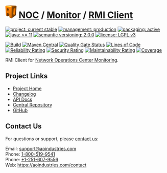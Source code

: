 # [<img src="ao-logo.png" alt="AO Logo" width="35" height="40">](https://github.com/ao-apps) [NOC](https://github.com/ao-apps/noc) / [Monitor](https://github.com/ao-apps/noc-monitor) / [RMI Client](https://github.com/ao-apps/noc-monitor-rmi-client)

[![project: current stable](https://aoindustries.com/ao-badges/project-current-stable.svg)](https://aoindustries.com/life-cycle#project-current-stable)
[![management: production](https://aoindustries.com/ao-badges/management-production.svg)](https://aoindustries.com/life-cycle#management-production)
[![packaging: active](https://aoindustries.com/ao-badges/packaging-active.svg)](https://aoindustries.com/life-cycle#packaging-active)  
[![java: &gt;= 11](https://aoindustries.com/ao-badges/java-11.svg)](https://docs.oracle.com/en/java/javase/11/)
[![semantic versioning: 2.0.0](https://aoindustries.com/ao-badges/semver-2.0.0.svg)](https://semver.org/spec/v2.0.0.html)
[![license: LGPL v3](https://aoindustries.com/ao-badges/license-lgpl-3.0.svg)](https://www.gnu.org/licenses/lgpl-3.0)

[![Build](https://github.com/ao-apps/noc-monitor-rmi-client/workflows/Build/badge.svg?branch=master)](https://github.com/ao-apps/noc-monitor-rmi-client/actions?query=workflow%3ABuild)
[![Maven Central](https://maven-badges.herokuapp.com/maven-central/com.aoindustries/noc-monitor-rmi-client/badge.svg)](https://maven-badges.herokuapp.com/maven-central/com.aoindustries/noc-monitor-rmi-client)
[![Quality Gate Status](https://sonarcloud.io/api/project_badges/measure?branch=master&project=com.aoapps.platform%3Anoc-monitor-rmi-client&metric=alert_status)](https://sonarcloud.io/dashboard?branch=master&id=com.aoapps.platform%3Anoc-monitor-rmi-client)
[![Lines of Code](https://sonarcloud.io/api/project_badges/measure?branch=master&project=com.aoapps.platform%3Anoc-monitor-rmi-client&metric=ncloc)](https://sonarcloud.io/component_measures?branch=master&id=com.aoapps.platform%3Anoc-monitor-rmi-client&metric=ncloc)  
[![Reliability Rating](https://sonarcloud.io/api/project_badges/measure?branch=master&project=com.aoapps.platform%3Anoc-monitor-rmi-client&metric=reliability_rating)](https://sonarcloud.io/component_measures?branch=master&id=com.aoapps.platform%3Anoc-monitor-rmi-client&metric=Reliability)
[![Security Rating](https://sonarcloud.io/api/project_badges/measure?branch=master&project=com.aoapps.platform%3Anoc-monitor-rmi-client&metric=security_rating)](https://sonarcloud.io/component_measures?branch=master&id=com.aoapps.platform%3Anoc-monitor-rmi-client&metric=Security)
[![Maintainability Rating](https://sonarcloud.io/api/project_badges/measure?branch=master&project=com.aoapps.platform%3Anoc-monitor-rmi-client&metric=sqale_rating)](https://sonarcloud.io/component_measures?branch=master&id=com.aoapps.platform%3Anoc-monitor-rmi-client&metric=Maintainability)
[![Coverage](https://sonarcloud.io/api/project_badges/measure?branch=master&project=com.aoapps.platform%3Anoc-monitor-rmi-client&metric=coverage)](https://sonarcloud.io/component_measures?branch=master&id=com.aoapps.platform%3Anoc-monitor-rmi-client&metric=Coverage)

RMI Client for [Network Operations Center Monitoring](https://github.com/ao-apps/noc-monitor).

## Project Links
* [Project Home](https://aoindustries.com/noc/monitor/rmi-client/)
* [Changelog](https://aoindustries.com/noc/monitor/rmi-client/changelog)
* [API Docs](https://aoindustries.com/noc/monitor/rmi-client/apidocs/)
* [Central Repository](https://central.sonatype.com/artifact/com.aoindustries/noc-monitor-rmi-client)
* [GitHub](https://github.com/ao-apps/noc-monitor-rmi-client)

## Contact Us
For questions or support, please [contact us](https://aoindustries.com/contact):

Email: [support@aoindustries.com](mailto:support@aoindustries.com)  
Phone: [1-800-519-9541](tel:1-800-519-9541)  
Phone: [+1-251-607-9556](tel:+1-251-607-9556)  
Web: https://aoindustries.com/contact
